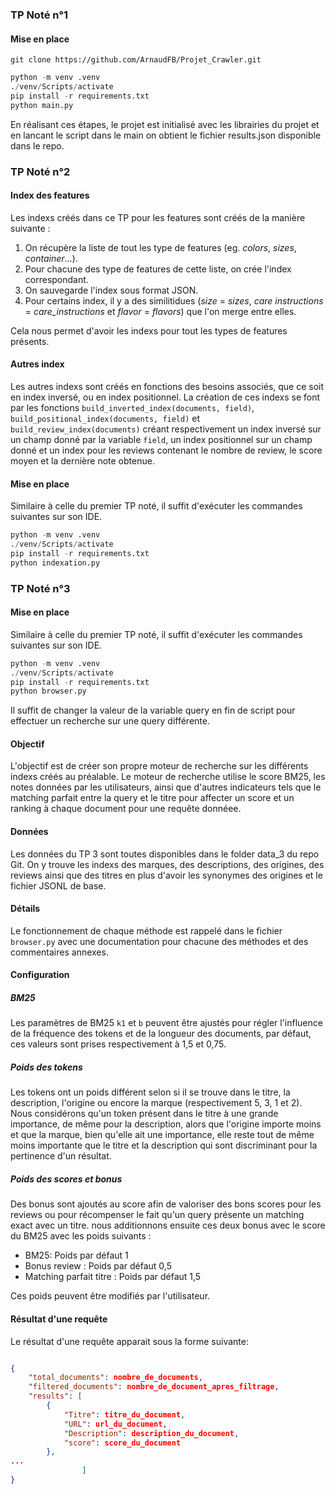 ### TP Noté n°1

#### Mise en place

```shell
git clone https://github.com/ArnaudFB/Projet_Crawler.git
```

```python
python -m venv .venv
./venv/Scripts/activate
pip install -r requirements.txt
python main.py
```

En réalisant ces étapes, le projet est initialisé avec les librairies du projet et en lancant le script dans le main on obtient le fichier results.json disponible dans le repo.

### TP Noté n°2

#### Index des features

Les indexs créés dans ce TP pour les features sont créés de la manière suivante :
1. On récupère la liste de tout les type de features (eg. *colors*, *sizes*, *container*...).
2. Pour chacune des type de features de cette liste, on crée l'index correspondant.
3. On sauvegarde l'index sous format JSON.
4. Pour certains index, il y a des similitidues (*size* = *sizes*, *care instructions* = *care_instructions* et *flavor* = *flavors*) que l'on merge entre elles.

Cela nous permet d'avoir les indexs pour tout les types de features présents.

#### Autres index

Les autres indexs sont créés en fonctions des besoins associés, que ce soit en index inversé, ou en index positionnel. La création de ces indexs se font par les fonctions `build_inverted_index(documents, field)`, `build_positional_index(documents, field)` et `build_review_index(documents)` créant respectivement un index inversé sur un champ donné par la variable `field`, un index positionnel sur un champ donné et un index pour les reviews contenant le nombre de review, le score moyen et la dernière note obtenue.

#### Mise en place

Similaire à celle du premier TP noté, il suffit d'exécuter les commandes suivantes sur son IDE.

```python
python -m venv .venv
./venv/Scripts/activate
pip install -r requirements.txt
python indexation.py
```

### TP Noté n°3

#### Mise en place

Similaire à celle du premier TP noté, il suffit d'exécuter les commandes suivantes sur son IDE.

```python
python -m venv .venv
./venv/Scripts/activate
pip install -r requirements.txt
python browser.py
```

Il suffit de changer la valeur de la variable query en fin de script pour effectuer un recherche sur une query différente.

#### Objectif

L'objectif est de créer son propre moteur de recherche sur les différents indexs créés au préalable. Le moteur de recherche utilise le score BM25, les notes données par les utilisateurs, ainsi que d'autres indicateurs tels que le matching parfait entre la query et le titre pour affecter un score et un ranking à chaque document pour une requête donnéee.

#### Données

Les données du TP 3 sont toutes disponibles dans le folder data_3 du repo Git. On y trouve les indexs des marques, des descriptions, des origines, des reviews ainsi que des titres en plus d'avoir les synonymes des origines et le fichier JSONL de base.

#### Détails

Le fonctionnement de chaque méthode est rappelé dans le fichier `browser.py` avec une documentation pour chacune des méthodes et des commentaires annexes.

#### Configuration

##### BM25

Les paramètres de BM25 `k1` et `b` peuvent être ajustés pour régler l'influence de la fréquence des tokens et de la longueur des documents, par défaut, ces valeurs sont prises respectivement à 1,5 et 0,75.

##### Poids des tokens

Les tokens ont un poids différent selon si il se trouve dans le titre, la description, l'origine ou encore la marque (respectivement 5, 3, 1 et 2). Nous considérons qu'un token présent dans le titre à une grande importance, de même pour la description, alors que l'origine importe moins et que la marque, bien qu'elle ait une importance, elle reste tout de même moins importante que le titre et la description qui sont discriminant pour la pertinence d'un résultat. 

##### Poids des scores et bonus

Des bonus sont ajoutés au score afin de valoriser des bons scores pour les reviews ou pour récompenser le fait qu'un query présente un matching exact avec un titre. nous additionnons ensuite ces deux bonus avec le score du BM25 avec les poids suivants :
* BM25: Poids par défaut 1
* Bonus review : Poids par défaut 0,5
* Matching parfait titre : Poids par défaut 1,5

Ces poids peuvent être modifiés par l'utilisateur.

#### Résultat d'une requête

Le résultat d'une requête apparait sous la forme suivante:

```json

{
    "total_documents": nombre_de_documents,
    "filtered_documents": nombre_de_document_apres_filtrage,
    "results": [
        {
            "Titre": titre_du_document,
            "URL": url_du_document,
            "Description": description_du_document,
            "score": score_du_document
        },
...
                ]
}

```
